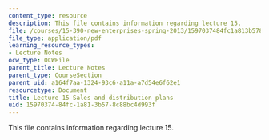 ```yaml
---
content_type: resource
description: This file contains information regarding lecture 15.
file: /courses/15-390-new-enterprises-spring-2013/1597037484fc1a813b578c88bc4d993f_MIT15_390S13_lec15.pdf
file_type: application/pdf
learning_resource_types:
- Lecture Notes
ocw_type: OCWFile
parent_title: Lecture Notes
parent_type: CourseSection
parent_uid: a164f7aa-1324-93c6-a11a-a7d54e6f62e1
resourcetype: Document
title: Lecture 15 Sales and distribution plans
uid: 15970374-84fc-1a81-3b57-8c88bc4d993f
---
```

This file contains information regarding lecture 15.